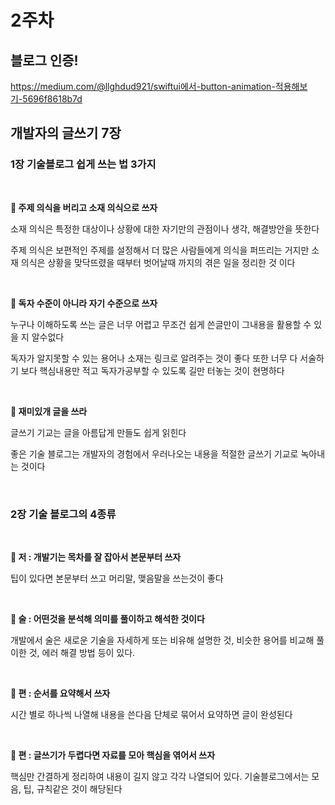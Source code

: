 # 2주차

## 블로그 인증!

https://medium.com/@llghdud921/swiftui에서-button-animation-적용해보기-5696f8618b7d

## 개발자의 글쓰기 7장

### 1장 기술블로그 쉽게 쓰는 법 3가지

<br>

**🔑 주제 의식을 버리고 소재 의식으로 쓰자**

소재 의식은 특정한 대상이나 상황에 대한 자기만의 관점이나 생각, 해결방안을 뜻한다

주제 의식은 보편적인 주제를 설정해서 더 많은 사람들에게 의식을 퍼뜨리는 거지만
소재 의식은 상황을 맞닥뜨렸을 때부터 벗어날때 까지의 겪은 일을 정리한 것 이다

<br>

**🔑 독자 수준이 아니라 자기 수준으로 쓰자**

누구나 이해하도록 쓰는 글은 너무 어렵고
무조건 쉽게 쓴글만이 그내용을 활용할 수 있을 지 알수없다

독자가 알지못할 수 있는 용어나 소재는 링크로 알려주는 것이 좋다
또한 너무 다 서술하기 보다 핵심내용만 적고 독자가공부할 수 있도록 길만 터놓는 것이 현명하다

<br>

**🔑 재미있개 글을 쓰라**

글쓰기 기교는 글을 아름답게 만들도 쉽게 읽힌다

좋은 기술 블로그는 개발자의 경험에서 우러나오는 내용을 적절한 글쓰기 기교로 녹아내는 것이다

<br>

### 2장 기술 블로그의 4종류

<br>

**🔑 저 : 개발기는 목차를 잘 잡아서 본문부터 쓰자**

팁이 있다면 본문부터 쓰고 머리말, 맺음말을 쓰는것이 좋다

<br>

**🔑 술 : 어떤것을 분석해 의미를 풀이하고 해석한 것이다**

개발에서 술은 새로운 기술을 자세하게 또는 비유해 설명한 것, 비슷한 용어를 비교해 풀이한 것, 에러 해결 방법 등이 있다.

<br>

**🔑 편 : 순서를 요약해서 쓰자**

시간 별로 하나씩 나열해 내용을 쓴다음 단체로 묶어서 요약하면 글이 완성된다

<br>

**🔑 편 : 글쓰기가 두렵다면 자료를 모아 핵심을 엮어서 쓰자**

핵심만 간결하게 정리하여 내용이 길지 않고 각각 나열되어 있다.
기술블로그에서는 모음, 팁, 규칙같은 것이 해당된다

<br>
